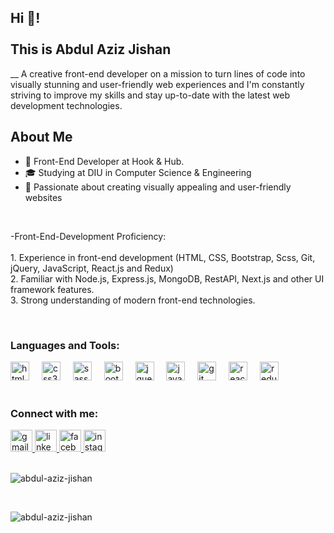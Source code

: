 <h2 align="left">Hi 👋!<br><br>This is Abdul Aziz Jishan </h2> <p>__ A creative front-end developer on a mission to turn lines of code into visually stunning and user-friendly web experiences and I'm constantly striving to improve my skills and stay up-to-date with the latest web development technologies.</p>

## About Me

- 💼 Front-End Developer at Hook & Hub.
- 🎓 Studying at DIU in Computer Science & Engineering
- 🌟 Passionate about creating visually appealing and user-friendly websites


</br>
<p align="left">-Front-End-Development Proficiency:<br><br>1. Experience in front-end development (HTML, CSS, Bootstrap, Scss, Git, jQuery, JavaScript, React.js and Redux)<br>2. Familiar with Node.js, Express.js, MongoDB, RestAPI, Next.js and other UI framework features.<br>3. Strong understanding of modern front-end technologies.</p>
</br>
<h3 align="left">Languages and Tools:</h3>
<div align="left">
  <img src="https://cdn.jsdelivr.net/gh/devicons/devicon/icons/html5/html5-original.svg" height="30" alt="html5 logo"  />
  <img width="12" />
  <img src="https://cdn.jsdelivr.net/gh/devicons/devicon/icons/css3/css3-original.svg" height="30" alt="css3 logo"  />
  <img width="12" />
  <img src="https://cdn.jsdelivr.net/gh/devicons/devicon/icons/sass/sass-original.svg" height="30" alt="sass logo"  />
  <img width="12" />
  <img src="https://cdn.jsdelivr.net/gh/devicons/devicon/icons/bootstrap/bootstrap-original.svg" height="30" alt="bootstrap logo"  />
  <img width="12" />
  <img src="https://cdn.jsdelivr.net/gh/devicons/devicon/icons/jquery/jquery-original.svg" height="30" alt="jquery logo"  />
  <img width="12" />
  <img src="https://cdn.jsdelivr.net/gh/devicons/devicon/icons/javascript/javascript-original.svg" height="30" alt="javascript logo"  />
  <img width="12" />
  <img src="https://cdn.jsdelivr.net/gh/devicons/devicon/icons/git/git-original.svg" height="30" alt="git logo"  />
  <img width="12" />
  <img src="https://cdn.jsdelivr.net/gh/devicons/devicon/icons/react/react-original.svg" height="30" alt="react logo"  />
  <img width="12" />
  <img src="https://cdn.jsdelivr.net/gh/devicons/devicon/icons/redux/redux-original.svg" height="30" alt="redux logo"  />
</div>


</br>
<h3 align="left">Connect with me:</h3>
<div align="left">
  <a href="mailto:abdulazizjishan02@gmail.com" target="blank">
  <img src="https://img.shields.io/static/v1?message=Gmail&logo=gmail&label=&color=D14836&logoColor=white&labelColor=&style=for-the-badge" height="35" alt="gmail logo"  />
  </a>
  <a href="https://www.linkedin.com/in/abdul-aziz-jishan-485199216/" target="blank">
  <img src="https://img.shields.io/static/v1?message=LinkedIn&logo=linkedin&label=&color=0077B5&logoColor=white&labelColor=&style=for-the-badge" height="35" alt="linkedin logo"  />
      </a>
    <a href="https://www.facebook.com/abdulaziz.jishan" target="blank">
  <img src="https://img.shields.io/static/v1?message=Facebook&logo=facebook&label=&color=1877F2&logoColor=white&labelColor=&style=for-the-badge" height="35" alt="facebook logo"  />
        </a>
      <a href="https://www.instagram.com/abdulaziz.jishan/" target="blank">
  <img src="https://img.shields.io/static/v1?message=Instagram&logo=instagram&label=&color=E4405F&logoColor=white&labelColor=&style=for-the-badge" height="35" alt="instagram logo"  />
          </a>
</div>

  </br>
 <p><img align="center" src="https://github-readme-stats.vercel.app/api/top-langs?username=abdul-aziz-jishan&show_icons=true&locale=en&layout=compact" alt="abdul-aziz-jishan" /></p> 

</br>
<p><img align="center" src="https://github-readme-streak-stats.herokuapp.com/?user=abdul-aziz-jishan&" alt="abdul-aziz-jishan" /></p>
